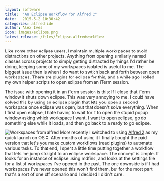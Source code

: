 ```yaml
---
layout: software
title:  "An Eclipse Workflow for Alfred 2"
date:   2015-5-2 10:30:42
categories: alfred ide
author: Alex Ives
icon: images/eclipse.png
latest_release: /files/Eclipse.alfredworkflow
---
```

Like some other eclipse users, I maintain multiple workspaces to avoid distractions on other projects. Anything from opening similarly named classes across projects to simply getting distracted by things I'd rather be doing, keeping some of my workspaces isolated is useful to me. The biggest issue then is when I do want to swtich back and forth between open workspaces. There are plugins for eclipse for this, and a while ago I rolled my own helper scripts to open eclipse from an iTerm session. 

The issue with opening it in an iTerm session is this: If I close that iTerm window it shuts down eclipse. This was very annoying to me. I could have solved this by using an eclipse plugin that lets you open a second workspace once eclipse was open, but that doesn't solve everything. When I first open eclipse, I hate having to wait for it to open the stupid popup window asking which workspace I want. I want to open eclipse, go do something else while it loads, and then go back to a ready to go eclipse. 

![Workspaces from alfred]({{site.baseurl}}/images/alfred-eclipse/eclipse-workspaces.png)
More recently I switched to using [Alfred 2](http://alfredapp.com) as my quick launch on OS X. After months of using it I finally bought the paid version that let's you make custom workflows (read plugins) to automate various tasks. To that end, I spent a little time putting together a workflow that lets me jump straight to an eclipse workspace. The concept is simple. It looks for an instance of eclipse using mdfind, and looks at the settings file for a list of workspaces I've opened in the past. The one downside is if I had workspaces I've never opened this won't find them, but for the most part that's a sort of one off scenario and I decided I didn't care.